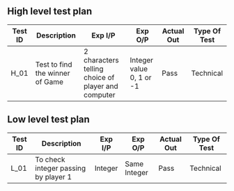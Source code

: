 ## High level test plan

| Test ID | Description                           | Exp I/P                                               | Exp O/P                                         | Actual Out | Type Of Test |
|---------|---------------------------------------|-------------------------------------------------------|-------------------------------------------------|------------|--------------|
| H_01    | Test to find the winner of Game       |2 characters telling choice of player and computer     | Integer value 0, 1 or -1                        | Pass       | Technical    |


##  Low level test plan

| Test ID | Description                           | Exp I/P                                               | Exp O/P                                         | Actual Out | Type Of Test |
|---------|---------------------------------------|-------------------------------------------------------|-------------------------------------------------|------------|--------------|
| L_01    | To check integer passing by player 1  | Integer                                               | Same Integer                                    | Pass       | Technical    |
      
